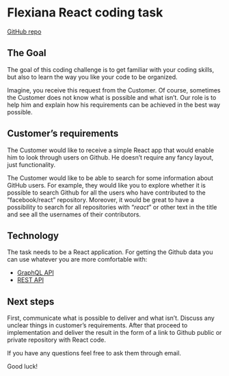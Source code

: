 # Flexiana React coding task

[GitHub repo](https://github.com/Rin-Akaia-eth/flexiana-test-task)

## The Goal

The goal of this coding challenge is to get familiar with your coding skills, but also to learn the way you like your code to be organized.

Imagine, you receive this request from the Customer. Of course, sometimes the Customer does not know what is possible and what isn’t. Our role is to help him and explain how his requirements can be achieved in the best way possible.

## Customer’s requirements

The Customer would like to receive a simple React app that would enable him to look through users on Github. He doesn’t require any fancy layout, just functionality.

The Customer would like to be able to search for some information about GitHub users. For example, they would like you to explore whether it is possible to search Github for all the users who have contributed to the “facebook/react” repository. Moreover, it would be great to have a possibility to search for all repositories with “_react_” or other text in the title and see all the usernames of their contributors.

## Technology

The task needs to be a React application. For getting the Github data you can use whatever you are more comfortable with:

- [GraphQL API](https://docs.github.com/en/free-pro-team@latest/graphql)
- [REST API](https://docs.github.com/en/free-pro-team@latest/rest)

## Next steps

First, communicate what is possible to deliver and what isn’t. Discuss any unclear things in customer’s requirements. After that proceed to implementation and deliver the result in the form of a link to Github public or private repository with React code.

If you have any questions feel free to ask them through email.

Good luck!
